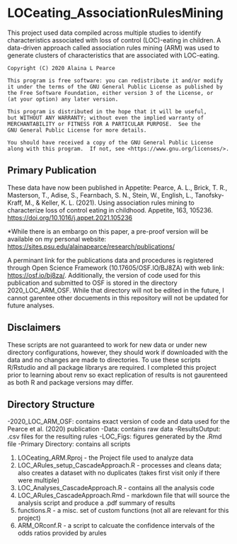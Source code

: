 # LOCeating_AssociationRulesMining
This project used data compiled across multiple studies to identify characteristics associated with loss of control (LOC)-eating in children. A data-driven approach called association rules mining (ARM) was used to generate clusters of characteristics that are associated with LOC-eating. 

    Copyright (C) 2020 Alaina L Pearce

    This program is free software: you can redistribute it and/or modify
    it under the terms of the GNU General Public License as published by
    the Free Software Foundation, either version 3 of the License, or
    (at your option) any later version.

    This program is distributed in the hope that it will be useful,
    but WITHOUT ANY WARRANTY; without even the implied warranty of
    MERCHANTABILITY or FITNESS FOR A PARTICULAR PURPOSE.  See the
    GNU General Public License for more details.

    You should have received a copy of the GNU General Public License
    along with this program.  If not, see <https://www.gnu.org/licenses/>.


## Primary Publication
These data have now been published in Appetite:
Pearce, A. L., Brick, T. R., Masterson, T., Adise, S., Fearnbach, S. N., Stein, W., English, L., Tanofsky-Kraff, M., & Keller, K. L. (2021). Using association rules mining to characterize loss of control eating in childhood. Appetite, 163, 105236. https://doi.org/10.1016/j.appet.2021.105236

*While there is an embargo on this paper, a pre-proof version will be available on my personal website: https://sites.psu.edu/alainapearce/research/publications/

A perminant link for the publications data and procedures is registered through Open Science Framework (10.17605/OSF.IO/BJ8ZA) with web link: https://osf.io/bj8za/. Additionally, the version of code used for this publication and submitted to OSF is stored in the directory 2020_LOC_ARM_OSF. While that directory will not be edited in the future, I cannot garentee other docuements in this repository will not be updated for future analyses. 

## Disclaimers
These scripts are not guaranteed to work for new data or under new directory configurations, however, they should work if downloaded with the data and no changes are made to directories. To use these scripts R/Rstudio and all package librarys are required. I completed this project prior to learning about renv so exact replication of results is not gaurenteed as both R and package versions may differ.

## Directory Structure
-2020_LOC_ARM_OSF: contains exact version of code and data used for the Pearce et al. (2020) publication
-Data: contains raw data
-ResultsOutput: .csv files for the resulting rules
-LOC_Figs: figures generated by the .Rmd file
-Primary Directory: contains all scripts
  1) LOCeating_ARM.Rproj - the Project file used to analyze data
  2) LOC_ARules_setup_CascadeApproach.R - processes and cleans data; also creates a dataset with no duplicates (takes first visit only if there were multiple)
  3) LOC_Analyses_CascadeApproach.R - contains all the analysis code
  4) LOC_ARules_CascadeApproach.Rmd - markdown file that will source the analysis script and produce a .pdf summary of results
  5) functions.R - a misc. set of custom functions (not all are relevant for this project)
  6) ARM_ORconf.R - a script to calcuate the confidence intervals of the odds ratios provided by arules
